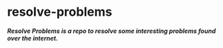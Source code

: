 # resolve-problems
_**Resolve Problems is a repo to resolve some interesting problems found over the internet.**_
